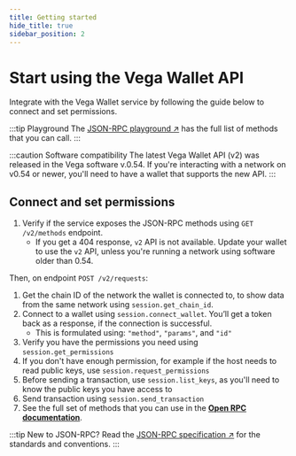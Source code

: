 ```yaml
---
title: Getting started
hide_title: true
sidebar_position: 2 
---
```


# Start using the Vega Wallet API
Integrate with the Vega Wallet service by following the guide below to connect and set permissions.

:::tip Playground
The [JSON-RPC playground  ↗](https://playground.open-rpc.org/?url=https://raw.githubusercontent.com/vegaprotocol/vega/develop/wallet/api/openrpc.json&uiSchema[appBar][ui:splitView]=false&uiSchema[appBar][ui:input]=false&uiSchema[appBar][ui:examplesDropdown]=false) has the full list of methods that you can call.
:::

:::caution Software compatibility
The latest Vega Wallet API (v2) was released in the Vega software v.0.54. If you're interacting with a network on v0.54 or newer, you'll need to have a wallet that supports the new API. 
:::

## Connect and set permissions
1. Verify if the service exposes the JSON-RPC methods using `GET /v2/methods` endpoint.
   * If you get a 404 response, `v2` API is not available. Update your wallet to use the `v2` API, unless you're running a network using software older than 0.54.

Then, on endpoint `POST /v2/requests`:
1. Get the chain ID of the network the wallet is connected to, to show data from the same network using `session.get_chain_id`.
2. Connect to a wallet using `session.connect_wallet`. You’ll get a token back as a response, if the connection is successful.
   * This is formulated using: `"method"`, `"params"`, and `"id"`
3. Verify you have the permissions you need using `session.get_permissions`
4. If you don't have enough permission, for example if the host needs to read public keys, use `session.request_permissions`
5. Before sending a transaction, use `session.list_keys`, as you'll need to know the public keys you have access to
6. Send transaction using `session.send_transaction`
7. See the full set of methods that you can use in the **[Open RPC documentation](./openrpc)**.

:::tip New to JSON-RPC?
Read the [JSON-RPC specification ↗](https://www.jsonrpc.org/specification) for the standards and conventions.
:::